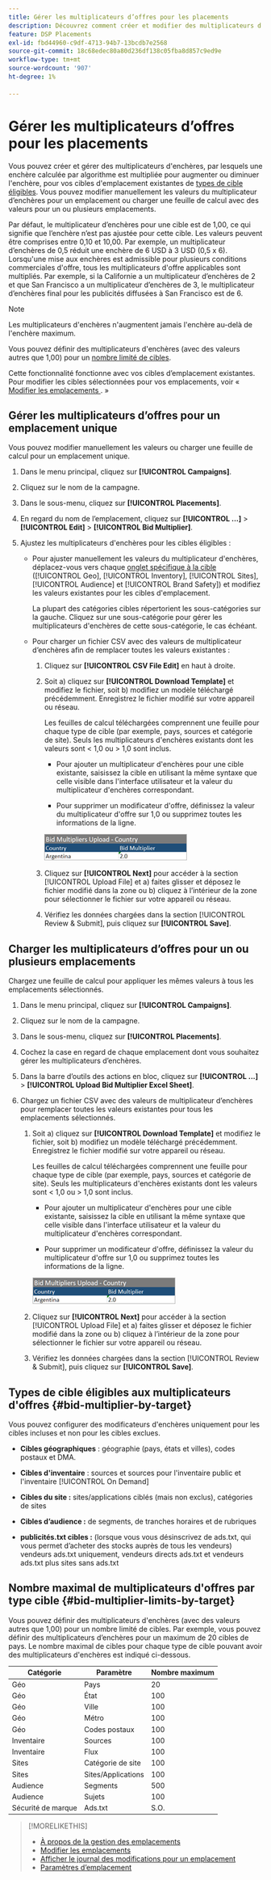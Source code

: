 ```yaml
---
title: Gérer les multiplicateurs d’offres pour les placements
description: Découvrez comment créer et modifier des multiplicateurs d’enchères pour vos cibles de placement.
feature: DSP Placements
exl-id: fbd44960-c9df-4713-94b7-13bcdb7e2568
source-git-commit: 18c68edec80a80d236df138c05fba8d857c9ed9e
workflow-type: tm+mt
source-wordcount: '907'
ht-degree: 1%

---
```


# Gérer les multiplicateurs d’offres pour les placements

Vous pouvez créer et gérer des multiplicateurs d&#39;enchères, par lesquels une enchère calculée par algorithme est multipliée pour augmenter ou diminuer l&#39;enchère, pour vos cibles d&#39;emplacement existantes de [types de cible éligibles](#bid-multiplier-by-target). Vous pouvez modifier manuellement les valeurs du multiplicateur d’enchères pour un emplacement ou charger une feuille de calcul avec des valeurs pour un ou plusieurs emplacements.

Par défaut, le multiplicateur d’enchères pour une cible est de 1,00, ce qui signifie que l’enchère n’est pas ajustée pour cette cible. Les valeurs peuvent être comprises entre 0,10 et 10,00. Par exemple, un multiplicateur d’enchères de 0,5 réduit une enchère de 6 USD à 3 USD (0,5 x 6). Lorsqu&#39;une mise aux enchères est admissible pour plusieurs conditions commerciales d&#39;offre, tous les multiplicateurs d&#39;offre applicables sont multipliés. Par exemple, si la Californie a un multiplicateur d’enchères de 2 et que San Francisco a un multiplicateur d’enchères de 3, le multiplicateur d’enchères final pour les publicités diffusées à San Francisco est de 6.

>[!NOTE]
>
>Les multiplicateurs d&#39;enchères n&#39;augmentent jamais l&#39;enchère au-delà de l&#39;enchère maximum.

Vous pouvez définir des multiplicateurs d&#39;enchères (avec des valeurs autres que 1,00) pour un [nombre limité de cibles](#bid-multiplier-limits-by-target).

Cette fonctionnalité fonctionne avec vos cibles d’emplacement existantes. Pour modifier les cibles sélectionnées pour vos emplacements, voir « [&#x200B; Modifier les emplacements &#x200B;](/help/dsp/campaign-management/placements/placement-edit.md). »

## Gérer les multiplicateurs d’offres pour un emplacement unique

Vous pouvez modifier manuellement les valeurs ou charger une feuille de calcul pour un emplacement unique.

1. Dans le menu principal, cliquez sur **[!UICONTROL Campaigns]**.

1. Cliquez sur le nom de la campagne.

1. Dans le sous-menu, cliquez sur **[!UICONTROL Placements]**.

1. En regard du nom de l’emplacement, cliquez sur **[!UICONTROL ...]** > **[!UICONTROL Edit]** > **[!UICONTROL Bid Multiplier]**.

1. Ajustez les multiplicateurs d&#39;enchères pour les cibles éligibles :

   * Pour ajuster manuellement les valeurs du multiplicateur d&#39;enchères, déplacez-vous vers chaque [onglet spécifique à la cible](#bid-multiplier-by-target) ([!UICONTROL Geo], [!UICONTROL Inventory], [!UICONTROL Sites], [!UICONTROL Audience] et [!UICONTROL Brand Safety]) et modifiez les valeurs existantes pour les cibles d&#39;emplacement.

     La plupart des catégories cibles répertorient les sous-catégories sur la gauche. Cliquez sur une sous-catégorie pour gérer les multiplicateurs d&#39;enchères de cette sous-catégorie, le cas échéant.

   * Pour charger un fichier CSV avec des valeurs de multiplicateur d’enchères afin de remplacer toutes les valeurs existantes :

      1. Cliquez sur **[!UICONTROL CSV File Edit]** en haut à droite.

      1. Soit a) cliquez sur **[!UICONTROL Download Template]** et modifiez le fichier, soit b) modifiez un modèle téléchargé précédemment. Enregistrez le fichier modifié sur votre appareil ou réseau.

         Les feuilles de calcul téléchargées comprennent une feuille pour chaque type de cible (par exemple, pays, sources et catégorie de site). Seuls les multiplicateurs d&#39;enchères existants dont les valeurs sont &lt; 1,0 ou > 1,0 sont inclus.

         * Pour ajouter un multiplicateur d&#39;enchères pour une cible existante, saisissez la cible en utilisant la même syntaxe que celle visible dans l&#39;interface utilisateur et la valeur du multiplicateur d&#39;enchères correspondant.

         * Pour supprimer un modificateur d&#39;offre, définissez la valeur du multiplicateur d&#39;offre sur 1,0 ou supprimez toutes les informations de la ligne.

         ![Exemple de ligne dans un fichier de feuille de calcul du multiplicateur d&#39;enchères](/help/dsp/assets/bid-multiplier-spreadsheet.png "Exemple de ligne dans un fichier de feuille de calcul du multiplicateur d&#39;enchères")

      1. Cliquez sur **[!UICONTROL Next]** pour accéder à la section [!UICONTROL Upload File] et a) faites glisser et déposez le fichier modifié dans la zone ou b) cliquez à l’intérieur de la zone pour sélectionner le fichier sur votre appareil ou réseau.

      1. Vérifiez les données chargées dans la section [!UICONTROL Review & Submit], puis cliquez sur **[!UICONTROL Save]**.

## Charger les multiplicateurs d’offres pour un ou plusieurs emplacements

Chargez une feuille de calcul pour appliquer les mêmes valeurs à tous les emplacements sélectionnés.

1. Dans le menu principal, cliquez sur **[!UICONTROL Campaigns]**.

1. Cliquez sur le nom de la campagne.

1. Dans le sous-menu, cliquez sur **[!UICONTROL Placements]**.

1. Cochez la case en regard de chaque emplacement dont vous souhaitez gérer les multiplicateurs d’enchères.

1. Dans la barre d’outils des actions en bloc, cliquez sur **[!UICONTROL ...]** > **[!UICONTROL Upload Bid Multiplier Excel Sheet]**.

1. Chargez un fichier CSV avec des valeurs de multiplicateur d’enchères pour remplacer toutes les valeurs existantes pour tous les emplacements sélectionnés.

   1. Soit a) cliquez sur **[!UICONTROL Download Template]** et modifiez le fichier, soit b) modifiez un modèle téléchargé précédemment. Enregistrez le fichier modifié sur votre appareil ou réseau.

      Les feuilles de calcul téléchargées comprennent une feuille pour chaque type de cible (par exemple, pays, sources et catégorie de site). Seuls les multiplicateurs d&#39;enchères existants dont les valeurs sont &lt; 1,0 ou > 1,0 sont inclus.

      * Pour ajouter un multiplicateur d&#39;enchères pour une cible existante, saisissez la cible en utilisant la même syntaxe que celle visible dans l&#39;interface utilisateur et la valeur du multiplicateur d&#39;enchères correspondant.

      * Pour supprimer un modificateur d&#39;offre, définissez la valeur du multiplicateur d&#39;offre sur 1,0 ou supprimez toutes les informations de la ligne.

      ![Exemple de ligne dans un fichier de feuille de calcul du multiplicateur d&#39;enchères](/help/dsp/assets/bid-multiplier-spreadsheet.png "Exemple de ligne dans un fichier de feuille de calcul du multiplicateur d&#39;enchères")

   1. Cliquez sur **[!UICONTROL Next]** pour accéder à la section [!UICONTROL Upload File] et a) faites glisser et déposez le fichier modifié dans la zone ou b) cliquez à l’intérieur de la zone pour sélectionner le fichier sur votre appareil ou réseau.

   1. Vérifiez les données chargées dans la section [!UICONTROL Review & Submit], puis cliquez sur **[!UICONTROL Save]**.

## Types de cible éligibles aux multiplicateurs d&#39;offres {#bid-multiplier-by-target}

Vous pouvez configurer des modificateurs d&#39;enchères uniquement pour les cibles incluses et non pour les cibles exclues.

* **Cibles géographiques** : géographie (pays, états et villes), codes postaux et DMA.

* **Cibles d&#39;inventaire** : sources et sources pour l&#39;inventaire public et l&#39;inventaire [!UICONTROL On Demand]

* **Cibles du site :** sites/applications ciblés (mais non exclus), catégories de sites

* **Cibles d’audience :** de segments, de tranches horaires et de rubriques

* **publicités.txt cibles :** (lorsque vous vous désinscrivez de ads.txt, qui vous permet d’acheter des stocks auprès de tous les vendeurs) vendeurs ads.txt uniquement, vendeurs directs ads.txt et vendeurs ads.txt plus sites sans ads.txt <!-- bid multipliers for the different subsets of inventory; not available when the placement targets only one subset -->

## Nombre maximal de multiplicateurs d&#39;offres par type cible {#bid-multiplier-limits-by-target}

Vous pouvez définir des multiplicateurs d&#39;enchères (avec des valeurs autres que 1,00) pour un nombre limité de cibles. Par exemple, vous pouvez définir des multiplicateurs d’enchères pour un maximum de 20 cibles de pays. Le nombre maximal de cibles pour chaque type de cible pouvant avoir des multiplicateurs d&#39;enchères est indiqué ci-dessous.

| Catégorie | Paramètre | Nombre maximum |
| -------- | --------- | ----- |
| Géo | Pays | 20 |
| Géo | État | 100 |
| Géo | Ville | 100 |
| Géo | Métro | 100 |
| Géo | Codes postaux | 100 |
| Inventaire | Sources | 100 |
| Inventaire | Flux | 100 |
| Sites | Catégorie de site | 100 |
| Sites | Sites/Applications | 100 |
| Audience | Segments | 500 |
| Audience | Sujets | 100 |
| Sécurité de marque | Ads.txt | S.O. |

>[!MORELIKETHIS]
>
>* [À propos de la gestion des emplacements](placement-about.md)
>* [Modifier les emplacements](placement-edit.md)
>* [Afficher le journal des modifications pour un emplacement](placement-change-log.md)
>* [Paramètres d’emplacement](placement-settings.md)
